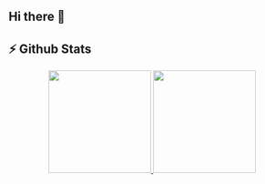 ## Hi there 👋

## ⚡ Github Stats

<div align="center">
  <a href="https://github.com/luizreginaldo">
    <img height="180em" src="https://github-readme-stats.vercel.app/api?username=luizreginaldo&show_icons=true&count_private=true&theme=github_dark&hide_border=true"/>
    <img height="180em" src="https://github-readme-stats.vercel.app/api/top-langs/?username=luizreginaldo&layout=compact&theme=github_dark&hide_border=true&langs_count=10"/>
  </a>
</div>

<!--
**luizreginaldo/luizreginaldo** is a ✨ _special_ ✨ repository because its `README.md` (this file) appears on your GitHub profile.

Here are some ideas to get you started:

- 🔭 I’m currently working on ...
- 🌱 I’m currently learning ...
- 👯 I’m looking to collaborate on ...
- 🤔 I’m looking for help with ...
- 💬 Ask me about ...
- 📫 How to reach me: ...
- 😄 Pronouns: ...
- ⚡ Fun fact: ...
-->
